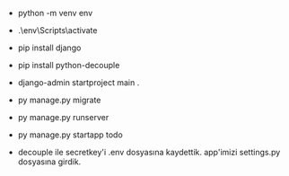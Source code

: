 - python -m venv env
- .\env\Scripts\activate
- pip install django
- pip install python-decouple
- django-admin startproject main .
- py manage.py migrate
- py manage.py runserver
- py manage.py startapp todo


- decouple ile secretkey'i .env dosyasına kaydettik. app'imizi settings.py dosyasına girdik.